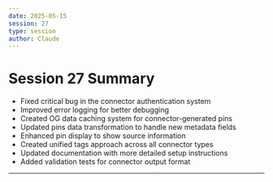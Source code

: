 ```yaml
---
date: 2025-05-15
session: 27
type: session
author: Claude
---
```


# Session 27 Summary

- Fixed critical bug in the connector authentication system
- Improved error logging for better debugging
- Created OG data caching system for connector-generated pins
- Updated pins data transformation to handle new metadata fields
- Enhanced pin display to show source information
- Created unified tags approach across all connector types
- Updated documentation with more detailed setup instructions
- Added validation tests for connector output format

---
